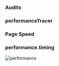 ### Audits
### performanceTracer
### Page Speed
### performance.timing
![performance](https://github.com/xhlife/front-end/blob/master/调试/images/PerformanceTiming.png)